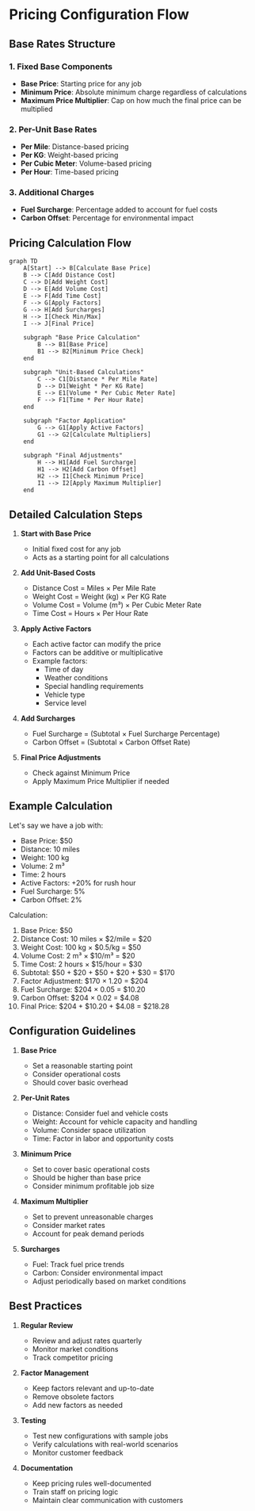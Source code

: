 # Pricing Configuration Flow

## Base Rates Structure

### 1. Fixed Base Components

-   **Base Price**: Starting price for any job
-   **Minimum Price**: Absolute minimum charge regardless of calculations
-   **Maximum Price Multiplier**: Cap on how much the final price can be multiplied

### 2. Per-Unit Base Rates

-   **Per Mile**: Distance-based pricing
-   **Per KG**: Weight-based pricing
-   **Per Cubic Meter**: Volume-based pricing
-   **Per Hour**: Time-based pricing

### 3. Additional Charges

-   **Fuel Surcharge**: Percentage added to account for fuel costs
-   **Carbon Offset**: Percentage for environmental impact

## Pricing Calculation Flow

```mermaid
graph TD
    A[Start] --> B[Calculate Base Price]
    B --> C[Add Distance Cost]
    C --> D[Add Weight Cost]
    D --> E[Add Volume Cost]
    E --> F[Add Time Cost]
    F --> G[Apply Factors]
    G --> H[Add Surcharges]
    H --> I[Check Min/Max]
    I --> J[Final Price]

    subgraph "Base Price Calculation"
        B --> B1[Base Price]
        B1 --> B2[Minimum Price Check]
    end

    subgraph "Unit-Based Calculations"
        C --> C1[Distance * Per Mile Rate]
        D --> D1[Weight * Per KG Rate]
        E --> E1[Volume * Per Cubic Meter Rate]
        F --> F1[Time * Per Hour Rate]
    end

    subgraph "Factor Application"
        G --> G1[Apply Active Factors]
        G1 --> G2[Calculate Multipliers]
    end

    subgraph "Final Adjustments"
        H --> H1[Add Fuel Surcharge]
        H1 --> H2[Add Carbon Offset]
        H2 --> I1[Check Minimum Price]
        I1 --> I2[Apply Maximum Multiplier]
    end
```

## Detailed Calculation Steps

1. **Start with Base Price**

    - Initial fixed cost for any job
    - Acts as a starting point for all calculations

2. **Add Unit-Based Costs**

    - Distance Cost = Miles × Per Mile Rate
    - Weight Cost = Weight (kg) × Per KG Rate
    - Volume Cost = Volume (m³) × Per Cubic Meter Rate
    - Time Cost = Hours × Per Hour Rate

3. **Apply Active Factors**

    - Each active factor can modify the price
    - Factors can be additive or multiplicative
    - Example factors:
        - Time of day
        - Weather conditions
        - Special handling requirements
        - Vehicle type
        - Service level

4. **Add Surcharges**

    - Fuel Surcharge = (Subtotal × Fuel Surcharge Percentage)
    - Carbon Offset = (Subtotal × Carbon Offset Rate)

5. **Final Price Adjustments**
    - Check against Minimum Price
    - Apply Maximum Price Multiplier if needed

## Example Calculation

Let's say we have a job with:

-   Base Price: $50
-   Distance: 10 miles
-   Weight: 100 kg
-   Volume: 2 m³
-   Time: 2 hours
-   Active Factors: +20% for rush hour
-   Fuel Surcharge: 5%
-   Carbon Offset: 2%

Calculation:

1. Base Price: $50
2. Distance Cost: 10 miles × $2/mile = $20
3. Weight Cost: 100 kg × $0.5/kg = $50
4. Volume Cost: 2 m³ × $10/m³ = $20
5. Time Cost: 2 hours × $15/hour = $30
6. Subtotal: $50 + $20 + $50 + $20 + $30 = $170
7. Factor Adjustment: $170 × 1.20 = $204
8. Fuel Surcharge: $204 × 0.05 = $10.20
9. Carbon Offset: $204 × 0.02 = $4.08
10. Final Price: $204 + $10.20 + $4.08 = $218.28

## Configuration Guidelines

1. **Base Price**

    - Set a reasonable starting point
    - Consider operational costs
    - Should cover basic overhead

2. **Per-Unit Rates**

    - Distance: Consider fuel and vehicle costs
    - Weight: Account for vehicle capacity and handling
    - Volume: Consider space utilization
    - Time: Factor in labor and opportunity costs

3. **Minimum Price**

    - Set to cover basic operational costs
    - Should be higher than base price
    - Consider minimum profitable job size

4. **Maximum Multiplier**

    - Set to prevent unreasonable charges
    - Consider market rates
    - Account for peak demand periods

5. **Surcharges**
    - Fuel: Track fuel price trends
    - Carbon: Consider environmental impact
    - Adjust periodically based on market conditions

## Best Practices

1. **Regular Review**

    - Review and adjust rates quarterly
    - Monitor market conditions
    - Track competitor pricing

2. **Factor Management**

    - Keep factors relevant and up-to-date
    - Remove obsolete factors
    - Add new factors as needed

3. **Testing**

    - Test new configurations with sample jobs
    - Verify calculations with real-world scenarios
    - Monitor customer feedback

4. **Documentation**
    - Keep pricing rules well-documented
    - Train staff on pricing logic
    - Maintain clear communication with customers
